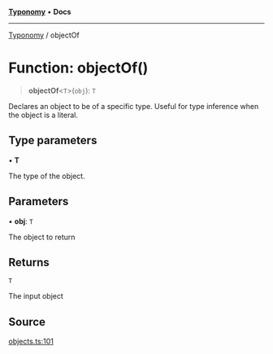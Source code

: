[**Typonomy**](../README.md) • **Docs**

***

[Typonomy](../globals.md) / objectOf

# Function: objectOf()

> **objectOf**\<`T`\>(`obj`): `T`

Declares an object to be of a specific type.
Useful for type inference when the object is a literal.

## Type parameters

• **T**

The type of the object.

## Parameters

• **obj**: `T`

The object to return

## Returns

`T`

The input object

## Source

[objects.ts:101](https://github.com/softcraft-development/typonomy/blob/862c1ddee53805e60a02ad4f6ec1cd71d6a929be/src/objects.ts#L101)
